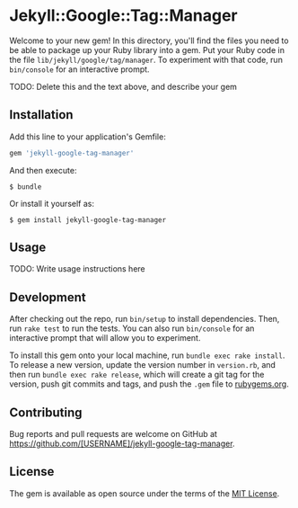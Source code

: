 # Jekyll::Google::Tag::Manager

Welcome to your new gem! In this directory, you'll find the files you need to be able to package up your Ruby library into a gem. Put your Ruby code in the file `lib/jekyll/google/tag/manager`. To experiment with that code, run `bin/console` for an interactive prompt.

TODO: Delete this and the text above, and describe your gem

## Installation

Add this line to your application's Gemfile:

```ruby
gem 'jekyll-google-tag-manager'
```

And then execute:

    $ bundle

Or install it yourself as:

    $ gem install jekyll-google-tag-manager

## Usage

TODO: Write usage instructions here

## Development

After checking out the repo, run `bin/setup` to install dependencies. Then, run `rake test` to run the tests. You can also run `bin/console` for an interactive prompt that will allow you to experiment.

To install this gem onto your local machine, run `bundle exec rake install`. To release a new version, update the version number in `version.rb`, and then run `bundle exec rake release`, which will create a git tag for the version, push git commits and tags, and push the `.gem` file to [rubygems.org](https://rubygems.org).

## Contributing

Bug reports and pull requests are welcome on GitHub at https://github.com/[USERNAME]/jekyll-google-tag-manager.


## License

The gem is available as open source under the terms of the [MIT License](http://opensource.org/licenses/MIT).

